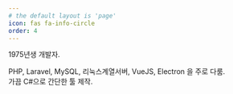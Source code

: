 ```yaml
---
# the default layout is 'page'
icon: fas fa-info-circle
order: 4
---
```


1975년생 개발자.

PHP, Laravel, MySQL, 리눅스계열서버, VueJS, Electron 을 주로 다룸.   
가끔 C#으로 간단한 툴 제작.